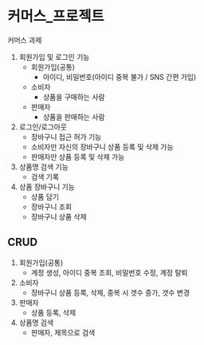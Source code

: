 # 커머스_프로젝트

커머스 과제
1) 회원가입 및 로그인 기능
   - 회원가입(공통)
     - 아이디, 비밀번호(아이디 중복 불가 / SNS 간편 가입)
   - 소비자
     - 상품을 구매하는 사람
   - 판매자
     - 상품을 판매하는 사람
3) 로그인/로그아웃
   - 장바구니 접근 허가 기능
   - 소비자만 자신의 장바구니 상품 등록 및 삭제 가능
   - 판매자만 상품 등록 및 삭제 가능
4) 상품명 검색 기능
   - 검색 기록
6) 상품 장바구니 기능
   - 상품 담기
   - 장바구니 조회
   - 장바구니 상품 삭제

## CRUD
1) 회원가입(공통)
   - 계정 생성, 아이디 중복 조회, 비밀번호 수정, 계정 탈퇴
2) 소비자
   - 장바구니 상품 등록, 삭제, 중복 시 갯수 증가, 갯수 변경
3) 판매자
   - 상품 등록, 삭제
4) 상품명 검색
   - 판매자, 제목으로 검색
